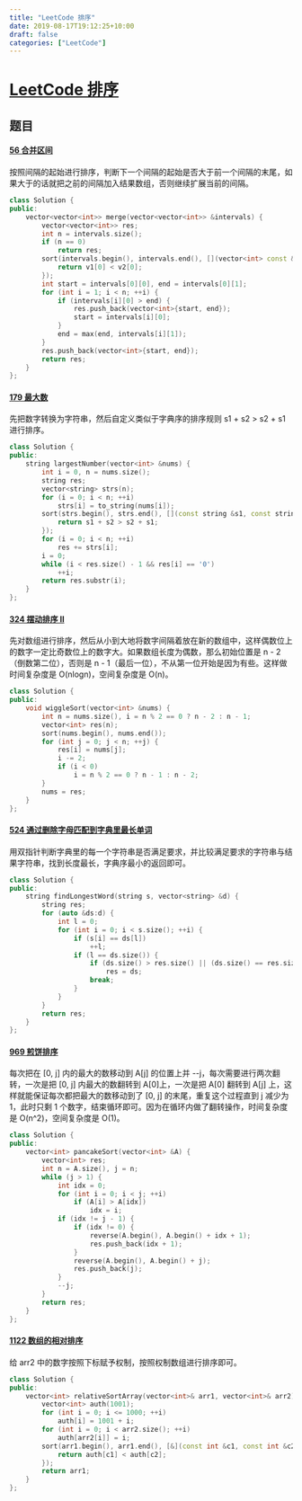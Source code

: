```yaml
---
title: "LeetCode 排序"
date: 2019-08-17T19:12:25+10:00
draft: false
categories: ["LeetCode"]
---
```


# [LeetCode 排序](https://leetcode-cn.com/tag/sort/)

## 题目

#### [56 合并区间](https://leetcode-cn.com/problems/merge-intervals/)

按照间隔的起始进行排序，判断下一个间隔的起始是否大于前一个间隔的末尾，如果大于的话就把之前的间隔加入结果数组，否则继续扩展当前的间隔。

```c++
class Solution {
public:
    vector<vector<int>> merge(vector<vector<int>> &intervals) {
        vector<vector<int>> res;
        int n = intervals.size();
        if (n == 0)
            return res;
        sort(intervals.begin(), intervals.end(), [](vector<int> const &v1, vector<int> const &v2) {
            return v1[0] < v2[0];
        });
        int start = intervals[0][0], end = intervals[0][1];
        for (int i = 1; i < n; ++i) {
            if (intervals[i][0] > end) {
                res.push_back(vector<int>{start, end});
                start = intervals[i][0];
            }
            end = max(end, intervals[i][1]);
        }
        res.push_back(vector<int>{start, end});
        return res;
    }
};
```

#### [179 最大数](https://leetcode-cn.com/problems/largest-number/)

先把数字转换为字符串，然后自定义类似于字典序的排序规则 s1 + s2 > s2 + s1 进行排序。

```c++
class Solution {
public:
    string largestNumber(vector<int> &nums) {
        int i = 0, n = nums.size();
        string res;
        vector<string> strs(n);
        for (i = 0; i < n; ++i)
            strs[i] = to_string(nums[i]);
        sort(strs.begin(), strs.end(), [](const string &s1, const string &s2) {
            return s1 + s2 > s2 + s1;
        });
        for (i = 0; i < n; ++i)
            res += strs[i];
        i = 0;
        while (i < res.size() - 1 && res[i] == '0')
            ++i;
        return res.substr(i);
    }
};
```

#### [324 摆动排序 II](https://leetcode-cn.com/problems/wiggle-sort-ii/)

先对数组进行排序，然后从小到大地将数字间隔着放在新的数组中，这样偶数位上的数字一定比奇数位上的数字大。如果数组长度为偶数，那么初始位置是 n - 2（倒数第二位），否则是 n - 1（最后一位），不从第一位开始是因为有些。这样做时间复杂度是 O(nlogn)，空间复杂度是 O(n)。

```c++
class Solution {
public:
    void wiggleSort(vector<int> &nums) {
        int n = nums.size(), i = n % 2 == 0 ? n - 2 : n - 1;
        vector<int> res(n);
        sort(nums.begin(), nums.end());
        for (int j = 0; j < n; ++j) {
            res[i] = nums[j];
            i -= 2;
            if (i < 0)
                i = n % 2 == 0 ? n - 1 : n - 2;
        }
        nums = res;
    }
};
```

#### [524 通过删除字母匹配到字典里最长单词](https://leetcode-cn.com/problems/longest-word-in-dictionary-through-deleting/)

用双指针判断字典里的每一个字符串是否满足要求，并比较满足要求的字符串与结果字符串，找到长度最长，字典序最小的返回即可。

```c++
class Solution {
public:
    string findLongestWord(string s, vector<string> &d) {
        string res;
        for (auto &ds:d) {
            int l = 0;
            for (int i = 0; i < s.size(); ++i) {
                if (s[i] == ds[l])
                    ++l;
                if (l == ds.size()) {
                    if (ds.size() > res.size() || (ds.size() == res.size() && ds < res))
                        res = ds;
                    break;
                }
            }
        }
        return res;
    }
};
```

#### [969 煎饼排序](https://leetcode-cn.com/problems/pancake-sorting/)

每次把在 [0, j] 内的最大的数移动到 A[j] 的位置上并 --j，每次需要进行两次翻转，一次是把 [0, j] 内最大的数翻转到 A[0]上，一次是把 A[0] 翻转到 A[j] 上，这样就能保证每次都把最大的数移动到了 [0, j] 的末尾，重复这个过程直到 j 减少为 1，此时只剩 1 个数字，结束循环即可。因为在循环内做了翻转操作，时间复杂度是 O(n^2)，空间复杂度是 O(1)。

```c++
class Solution {
public:
    vector<int> pancakeSort(vector<int> &A) {
        vector<int> res;
        int n = A.size(), j = n;
        while (j > 1) {
            int idx = 0;
            for (int i = 0; i < j; ++i)
                if (A[i] > A[idx])
                    idx = i;
            if (idx != j - 1) {
                if (idx != 0) {
                    reverse(A.begin(), A.begin() + idx + 1);
                    res.push_back(idx + 1);
                }
                reverse(A.begin(), A.begin() + j);
                res.push_back(j);
            }
            --j;
        }
        return res;
    }
};
```

#### [1122 数组的相对排序](https://leetcode-cn.com/problems/relative-sort-array/)

给 arr2 中的数字按照下标赋予权制，按照权制数组进行排序即可。

```c++
class Solution {
public:
    vector<int> relativeSortArray(vector<int>& arr1, vector<int>& arr2) {
        vector<int> auth(1001);
        for (int i = 0; i <= 1000; ++i)
            auth[i] = 1001 + i;
        for (int i = 0; i < arr2.size(); ++i)
            auth[arr2[i]] = i;
        sort(arr1.begin(), arr1.end(), [&](const int &c1, const int &c2) {
            return auth[c1] < auth[c2];
        });
        return arr1;
    }
};
```

